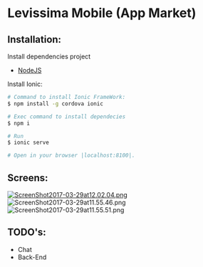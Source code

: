 Levissima Mobile (App Market)
=====================


## Installation:
Install dependencies project
- [NodeJS](https://nodejs.org/en/download/)

Install Ionic:

```bash
# Command to install Ionic FrameWork:
$ npm install -g cordova ionic

# Exec command to install dependecies
$ npm i

# Run
$ ionic serve

# Open in your browser |localhost:8100|.
```

## Screens:

[![ScreenShot2017-03-29at12.02.04.png](http://ap.imagensbrasil.org/images/2017/03/29/ScreenShot2017-03-29at12.02.04.png)](http://ap.imagensbrasil.org/image/jnXZQs)
![ScreenShot2017-03-29at11.55.46.png](http://ap.imagensbrasil.org/images/2017/03/29/ScreenShot2017-03-29at11.55.46.png)
![ScreenShot2017-03-29at11.55.51.png](http://ap.imagensbrasil.org/images/2017/03/29/ScreenShot2017-03-29at11.55.51.png)

## TODO's:

* Chat 
* Back-End

